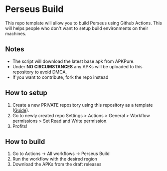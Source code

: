 # Perseus Build
This repo template will allow you to build Perseus using Github Actions. This will helps people who don't want to setup build environments on their machines.

## Notes
- The script will download the latest base apk from APKPure.
- Under **NO CIRCUMSTANCES** any APKs will be uploaded to this repository to avoid DMCA.
- If you want to contribute, fork the repo instead

## How to setup
1. Create a new PRIVATE repository using this repository as a template ([Guide](https://docs.github.com/en/repositories/creating-and-managing-repositories/creating-a-repository-from-a-template)).
2. Go to newly created repo Settings > Actions > General > Workflow permissions > Set Read and Write permission.
3. Profits!

## How to build
1. Go to Actions -> All workflows -> Perseus Build
2. Run the workflow with the desired region
3. Download the APKs from the draft releases
